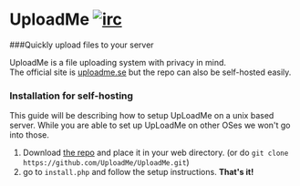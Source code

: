 UploadMe   [![irc](https://img.shields.io/badge/EsperNet-join%20%23uploadme-brightgreen.svg)](https://webchat.esper.net/?channels=uploadme)
========

###Quickly upload files to your server

UploadMe is a file uploading system with privacy in mind.  
The official site is <a href="https://uploadme.se/">uploadme.se</a> but the repo can also be self-hosted easily.

### Installation for self-hosting

This guide will be describing how to setup UpLoadMe on a unix based server. While you are able to set up UpLoadMe on other OSes we won't go into those.

1. Download <a href="https://github.com/UploadMe/UploadMe/archive/master.zip">the repo</a> and place it in your web directory. (or do `git clone https://github.com/UploadMe/UploadMe.git`)
2. go to  `install.php` and follow the setup instructions.
__That's it!__
